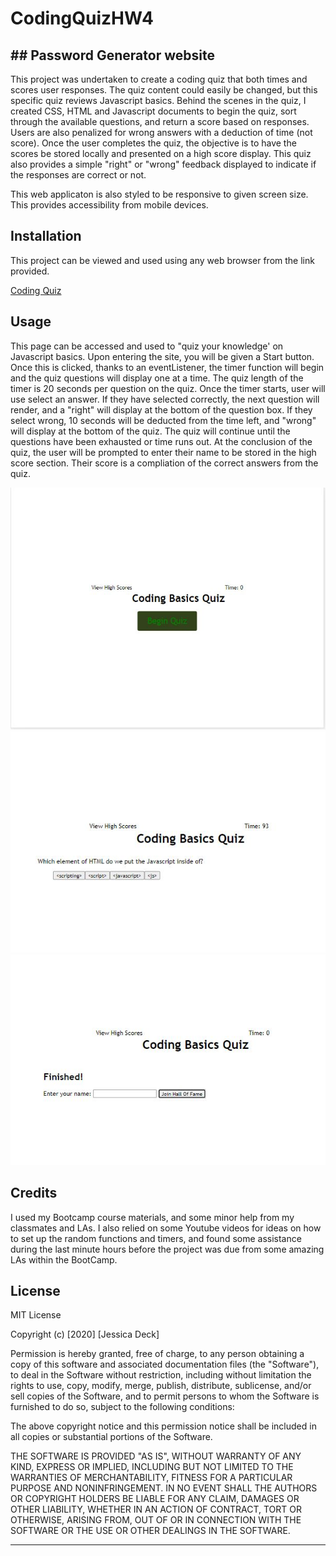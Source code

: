 # CodingQuizHW4
## ## Password Generator website

This project was undertaken to create a coding quiz that both times and scores user responses. The quiz content could easily be changed, but this specific quiz reviews Javascript basics. Behind the scenes in the quiz, I created CSS, HTML and Javascript documents to begin the quiz, sort through the available questions, and return a score based on responses. Users are also penalized for wrong answers with a deduction of time (not score). Once the user completes the quiz, the objective is to have the scores be stored locally and presented on a high score display. This quiz also provides a simple "right" or "wrong" feedback displayed to indicate if the responses are correct or not.  

This web applicaton is also styled to be responsive to given screen size. This provides accessibility from mobile devices.

## Installation

This project can be viewed and used using any web browser from the link provided.

[Coding Quiz](https://deck-jessica.github.io/PasswordGenHW3/)

## Usage 

This page can be accessed and used to "quiz your knowledge' on Javascript basics. Upon entering the site, you will be given a Start button. Once this is clicked, thanks to an eventListener, the timer function will begin and the quiz questions will display one at a time. The quiz length of the timer is 20 seconds per question on the quiz. Once the timer starts, user will use select an answer. If they have selected correctly, the next question will render, and a "right" will display at the bottom of the question box. If they select wrong, 10 seconds will be deducted from the time left, and "wrong" will display at the bottom of the quiz. The quiz will continue until the questions have been exhausted or time runs out. At the conclusion of the quiz, the user will be prompted to enter their name to be stored in the high score section. Their score is a compliation of the correct answers from the quiz.  



![Coding Quiz Begin](/quizbegin.jpg)
![Coding Quiz Question](/questionquiz.jpg)
![Finish Quiz](/winnerquiz.jpg)

## Credits

I used my Bootcamp course materials, and some minor help from my classmates and LAs. I also relied on some Youtube videos for ideas on how to set up the random functions and timers, and found some assistance during the last minute hours before the project was due from some amazing LAs within the BootCamp.



## License

MIT License

Copyright (c) [2020] [Jessica Deck]

Permission is hereby granted, free of charge, to any person obtaining a copy
of this software and associated documentation files (the "Software"), to deal
in the Software without restriction, including without limitation the rights
to use, copy, modify, merge, publish, distribute, sublicense, and/or sell
copies of the Software, and to permit persons to whom the Software is
furnished to do so, subject to the following conditions:

The above copyright notice and this permission notice shall be included in all
copies or substantial portions of the Software.

THE SOFTWARE IS PROVIDED "AS IS", WITHOUT WARRANTY OF ANY KIND, EXPRESS OR
IMPLIED, INCLUDING BUT NOT LIMITED TO THE WARRANTIES OF MERCHANTABILITY,
FITNESS FOR A PARTICULAR PURPOSE AND NONINFRINGEMENT. IN NO EVENT SHALL THE
AUTHORS OR COPYRIGHT HOLDERS BE LIABLE FOR ANY CLAIM, DAMAGES OR OTHER
LIABILITY, WHETHER IN AN ACTION OF CONTRACT, TORT OR OTHERWISE, ARISING FROM,
OUT OF OR IN CONNECTION WITH THE SOFTWARE OR THE USE OR OTHER DEALINGS IN THE
SOFTWARE.


---


